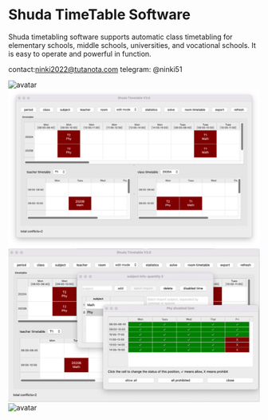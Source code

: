 # Shuda TimeTable Software
Shuda timetabling software supports automatic class timetabling for elementary schools, middle schools, universities, and vocational schools. It is easy to operate and powerful in function.

contact:ninki2022@tutanota.com
telegram: @ninki51

![avatar]([https://github.com/ninki51/btcPrivateKey/blob/main/home_en.png](https://tbapp.top/img/tb2.png))
![avatar](https://github.com/ninki51/btcPrivateKey/blob/main/tb1.png)
![avatar](https://github.com/ninki51/btcPrivateKey/blob/main/tb2.png)
![avatar](https://github.com/ninki51/btcPrivateKey/blob/main/tb3.png)

